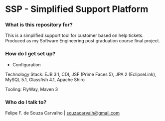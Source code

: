 # SSP - Simplified Support Platform #

### What is this repository for? ###

This is a simplified support tool for customer based on help tickets. Produced as my Software Engineering post graduation course final project.

### How do I get set up? ###

* Configuration

Technology Stack: EJB 3.1, CDI, JSF (Prime Faces 5), JPA 2 (EclipseLink), MySQL 5.1, Glassfish 4.1, Apache Shiro

Tooling: FlyWay, Maven 3

### Who do I talk to? ###

Felipe F. de Souza Carvalho | souzacarvalh@gmail.com